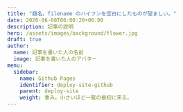 ```yaml
---
title: "題名。filename のハイフンを空白にしたものが望ましい。"
date: 2020-06-08T06:00:20+06:00
description: 記事の説明
hero: /assets/images/background/flower.jpg
draft: true
author:
  name: 記事を書いた人の名前
  image: 記事を書いた人のアバター
menu:
  sidebar:
    name: Github Pages
    identifier: deploy-site-github
    parent: deploy-site
    weight: 重み。小さいほど一覧の最初に来る。
---
```

